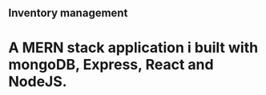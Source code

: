 
## Inventory management
# A MERN stack application i built with mongoDB, Express, React and NodeJS.
